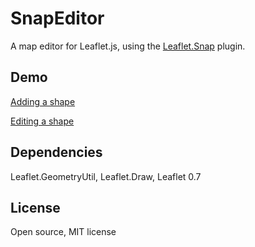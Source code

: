 # SnapEditor

A map editor for Leaflet.js, using the
<a href="https://github.com/makinacorpus/Leaflet.Snap">Leaflet.Snap</a>
plugin.

## Demo

<a href="http://asiafoundation.github.io/snapeditor/">Adding a shape</a>

<a href="http://asiafoundation.github.io/snapeditor/edit.html">Editing a shape</a>

## Dependencies

Leaflet.GeometryUtil, Leaflet.Draw, Leaflet 0.7

## License

Open source, MIT license

